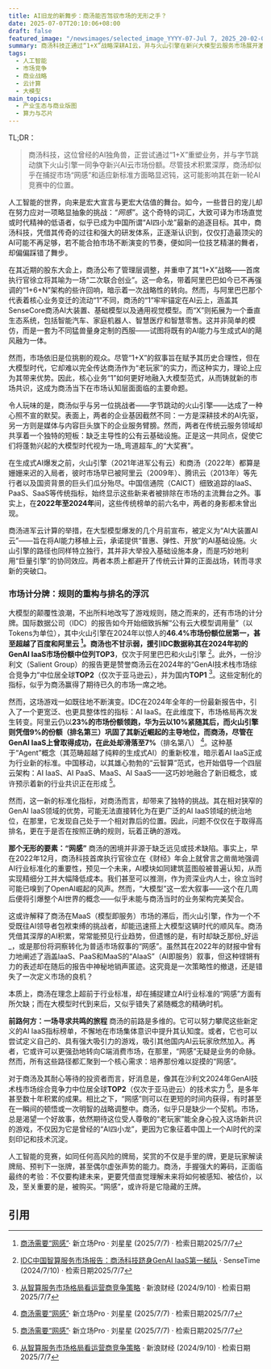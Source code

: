 ```yaml
---
title: AI旧龙的新舞步：商汤能否驾驭市场的无形之手？
date: 2025-07-07T20:10:06+08:00
draft: false
featured_image: "/newsimages/selected_image_YYYY-07-Jul 7, 2025_20-02-06-801.jpg"
summary: 商汤科技正通过“1+X”战略深耕AI云，并与火山引擎在新兴大模型云服务市场展开激烈竞争。尽管商汤拥有深厚技术积累，但其在新市场共识形成与“网感”捕捉上似有不足，这对其在AI时代核心赛道的商业价值创造构成挑战。
tags: 
  - 人工智能
  - 市场竞争
  - 商业战略
  - 云计算
  - 大模型
main_topics: 
  - 产业生态与商业版图
  - 算力与芯片
---
```


TL;DR：
> 商汤科技，这位曾经的AI独角兽，正尝试通过“1+X”重塑业务，并与字节跳动旗下火山引擎一同争夺新兴AI云市场份额。尽管技术积累深厚，商汤却似乎在捕捉市场“网感”和适应新标准方面略显迟钝，这可能影响其在新一轮AI竞赛中的位置。

人工智能的世界，向来是宏大宣言与更宏大估值的舞台。如今，一些昔日的宠儿却在努力应对一项略显抽象的挑战：_“网感”_。这个奇特的词汇，大致可译为市场直觉或时代精神的低语者，似乎已成为中国所谓“AI四小龙”最新的追逐目标。其中，商汤科技，凭借其传奇的过往和强大的研发体系，正逐渐认识到，仅仅打造最顶尖的AI可能不再足够，若不能合拍市场不断演变的节奏，便如同一位技艺精湛的舞者，却偏偏踩错了舞步。

在其近期的股东大会上，商汤公布了管理层调整，并重申了其“1+X”战略——首席执行官徐立将其喻为一场“二次联合创业”。这一命名，带着阿里巴巴如今已不再强调的“1+6+N”架构的些许回响，暗示着一次战略性的转向。然而，与阿里巴巴那个代表着核心业务变迁的流动“1”不同，商汤的“1”牢牢锚定在AI云上，涵盖其SenseCore商汤AI大装置、基础模型以及通用视觉模型。而“X”则拓展为一个垂直生态系统，包括智能汽车、家庭机器人、智慧医疗和智慧零售。这并非简单的模仿，而是一套为不同猛兽量身定制的西服——试图将既有的AI能力与生成式AI的飓风融为一体。

然而，市场依旧是位挑剔的观众。尽管“1+X”的叙事旨在赋予其历史合理性，但在大模型时代，它却难以完全传达商汤作为“老玩家”的实力，而这种实力，理论上应为其带来优势。因此，核心业务“1”如何更好地融入大模型范式，从而铸就新的市场共识，这成为商汤当下在市场认知层面面临的主要命题。

令人玩味的是，商汤似乎与另一位挑战者——字节跳动的火山引擎——达成了一种心照不宣的默契。表面上，两者的企业基因截然不同：一方是深耕技术的AI先驱，另一方则是媒体与内容巨头旗下的企业服务臂膀。然而，两者在传统云服务领域却共享着一个独特的短板：缺乏主导性的公有云基础设施。正是这一共同点，促使它们将蓬勃兴起的大模型时代视为一场_弯道超车_的“大奖赛”。

在生成式AI爆发之前，火山引擎（2021年进军公有云）和商汤（2022年）都算是姗姗来迟的入局者，彼时市场早已被阿里云（2009年）、腾讯云（2013年）等先行者以及国资背景的巨头们瓜分殆尽。中国信通院（CAICT）细致追踪的IaaS、PaaS、SaaS等传统指标，始终显示这些新来者被排除在市场的主流舞台之外。事实上，在**2022年至2024年**间，这些传统榜单的前六名中，两者的身影都未曾出现。

商汤进军云计算的举措，在大型模型爆发的几个月前宣布，被定义为“AI大装置AI云”——旨在将AI能力移植上云，承诺提供“普惠、弹性、开放”的AI基础设施。火山引擎的路径也同样特立独行，其并非大举投入基础设施本身，而是巧妙地利用“巨量引擎”的协同效应。两者本质上都避开了传统云计算的正面战场，转而寻求新的突破口。

### 市场计分牌：规则的重构与排名的浮沉

大模型的颠覆性浪潮，不出所料地改写了游戏规则，随之而来的，还有市场的计分牌。国际数据公司（IDC）的报告如今开始细致拆解“公有云大模型调用量”（以Tokens为单位），其中火山引擎在2024年以惊人的**46.4%**市场份额位居第一，甚至超越了百度和阿里云 [^1]。商汤也不甘示弱，援引IDC数据称其在2024年初的GenAI IaaS市场份额中位列**TOP3**，仅次于阿里巴巴和火山引擎 [^2]。此外，一份沙利文（Salient Group）的报告更是赞誉商汤云在2024年的“GenAI技术栈市场综合竞争力”中位居全球**TOP2**（仅次于亚马逊云），并为国内**TOP1** [^3]。这些定制化的指标，似乎为商汤赢得了期待已久的市场一席之地。

然而，这场游戏一如既往地不断演变。IDC在2024年全年的一份最新报告中，引入了一个更宽泛、也更具整体性的指标：AI IaaS。在此维度下，市场格局再次发生转变。阿里云仍以**23%**的市场份额领跑，华为云以**10%**紧随其后，而火山引擎则凭借**9%**的份额（排名第三）巩固了其新近崛起的主导地位，而商汤，尽管在GenAI IaaS上曾取得成功，在此处却滑落至**7%**（排名第八） [^4]。这种基于“Agent”概念（其范畴超越了纯粹的生成式AI）的重新校准，暗示着AI IaaS正成为行业新的标准。中国移动，以其雄心勃勃的“云智算”范式，也开始倡导一个四层云架构：AI IaaS、AI PaaS、MaaS、AI SaaS——这巧妙地融合了新旧概念，或许预示着新的行业共识正在形成 [^5]。

然而，这一新的标准化指标，对商汤而言，却带来了独特的挑战。其在相对狭窄的GenAI IaaS领域的优势，可能无法直接转化为在更广泛的AI IaaS领域的统治地位，在那里，它发现自己处于一个相对靠后的位置。因此，问题不仅仅在于取得高排名，更在于是否在按照正确的规则，玩着正确的游戏。

**那个无形的要素：“网感”**
商汤的困境并非源于缺乏远见或技术缺陷。事实上，早在2022年12月，商汤科技首席执行官徐立在《财经》年会上就曾言之凿凿地强调AI行业标准化的重要性，预见一个未来，AI模块如同建筑蓝图般被普遍认知，从而实现精细分工并大幅降低成本。我们甚至可以推测，作为资深业内人士，徐立当时可能已嗅到了OpenAI崛起的风声。然而，“大模型”这一宏大叙事——这个在几周后便将引爆整个AI世界的概念——似乎未能与商汤当时的业务架构完美契合。

这或许解释了商汤在MaaS（模型即服务）市场的滞后，而火山引擎，作为一个不受既往AI领导者包袱束缚的挑战者，却能迅速搭上大模型这辆时代的顺风车。商汤凭借其深厚的AI积累，常常能预见行业趋势，但遗憾的是，有时却缺乏那份_好运_，或是那份将洞察转化为普适市场叙事的“网感”。虽然其在2022年的财报中曾有力地阐述了涵盖IaaS、PaaS和MaaS的“AIaaS”（AI即服务）叙事，但这种铿锵有力的表述却在随后的报告中神秘地销声匿迹。这究竟是一次策略性的撤退，还是错失了一次定义市场的良机？

本质上，商汤在理念上超前于行业标准，却在捕捉建立AI行业标准的“网感”方面有所欠缺；而在大模型时代到来后，又似乎错失了紧随概念的精确时机。

**前路何方：一场寻求共鸣的旅程**
商汤的前路是多维的。它可以努力攀爬这些新定义的AI IaaS指标榜单，不懈地在市场集体意识中提升其认知度。或者，它也可以尝试定义自己的、具有强大吸引力的游戏，吸引其他国内AI云玩家欣然加入。再者，它或许可以更强劲地转向C端消费市场，在那里，“网感”无疑是业务的命脉。然而，所有这些路径都汇聚到一个核心需求：培养那份难以捉摸的“网感”。

对于商汤及其耐心等待的投资者而言，好消息是，像其在沙利文2024年GenAI技术栈市场综合竞争力中位居全球**TOP2**（仅次于亚马逊云）的技术实力 [^3]，是多年甚至数十年积累的成果。相比之下，“网感”则可以在更短的时间内获得，有时甚至在一瞬间的顿悟或一次明智的战略调整中。商汤，似乎只是缺少一个契机。市场，总是渴望一个好故事，依然期待这位受人尊敬的“老玩家”能全身心投入这场新共识的游戏，不仅因为它是曾经的“AI四小龙”，更因为它象征着中国上一个AI时代的深刻印记和技术沉淀。

人工智能的竞赛，如同任何高风险的牌局，奖赏的不仅是手里的牌，更是玩家解读牌局、预判下一张牌，甚至偶尔虚张声势的能力。商汤，手握强大的筹码，正面临最终的考验：不仅要构建未来，更要凭借直觉理解未来将如何被感知、被估价，以及，至关重要的是，被购买。“网感”，或许将是它隐藏的王牌。

## 引用
[^1]: [商汤需要“网感”](https://mp.weixin.qq.com/s?__biz=Mzk4ODM1MDc1Mw==&tempkey=MTMyOV9BYXp5UisyQVNJUkJjZmd1djFJdGhRTVA5RU9leC1ZaEYzZjNxRHBnRFZvRDdJamVRdTRqYmY4OENvZEVCdlNGa2ZLYmVWM0hPMEladGRtOFpxVUVNenh0bFpqZWVQUnVGU0pnT2loN2pEOWN0OG9oODJYYUk5VGZwdnFnYVVEMGRSNjRJYVVDNndBVnVaW3dFbk5MS3RHMGxhckNWdW9zSHAzbk5Bfn4%3D&chksm=449f98f098af00af36c67b915753b51e7e7e37ba5a5a16a5d8bbcd8dcf03eadbd39e04a37617&mpshare=1&scene=1&srcid=0707PCZGcEkGuvoBVpMXTfMy&sharer_shareinfo=12684cc8571666426e4ac37dec47db35&sharer_shareinfo_first=12684cc8571666426e4ac37dec47db35#wechat_redirect)· 新立场Pro · 刘星星 (2025/7/7) · 检索日期2025/7/7
[^2]: [IDC中国智算服务市场报告：商汤科技跻身GenAI IaaS第一梯队](https://www.sensetime.com/cn/news-detail/51168400?categoryId=72) · SenseTime (2024/7/10) · 检索日期2025/7/7
[^3]: [从智算服务市场格局看运营商竞争策略](https://finance.sina.com.cn/tech/roll/2024-09-10/doc-incnrnkw9402917.shtml) · 新浪财经 (2024/9/10) · 检索日期2025/7/7
[^4]: [商汤需要“网感”](https://mp.weixin.qq.com/s?__biz=Mzk4ODM1MDc1Mw==&tempkey=MTMyOV9BYXp5UisyQVNJUkJjZmd1djFJdGhRTVA5RU9leC1ZaEYzZjNxRHBnRFZvRDdJamVRdTRqYmY4OENvZEVCdlNGa2ZLYmVWM0hPMEladGRtOFpxVUVNenh0bFpqZWVQUnVGU0pnT2loN2pEOWN0OG9oODJYYUk5VGZwdnFnYVVEMGRSNjRJYVVDNndBVnVaW3dFbk5MS3RHMGxhckNWdW9zSHAzbk5Bfn4%3D&chksm=449f98f098af00af36c67b915753b51e7e7e37ba5a5a16a5d8bbcd8dcf03eadbd39e04a37617&mpshare=1&scene=1&srcid=0707PCZGcEkGuvoBVpMXTfMy&sharer_shareinfo=12684cc8571666426e4ac37dec47db35&sharer_shareinfo_first=12684cc8571666426e4ac37dec47db35#wechat_redirect)· 新立场Pro · 刘星星 (2025/7/7) · 检索日期2025/7/7
[^5]: [商汤需要“网感”](https://mp.weixin.qq.com/s?__biz=Mzk4ODM1MDc1Mw==&tempkey=MTMyOV9BYXp5UisyQVNJUkJjZmd1djFJdGhRTVA5RU9leC1ZaEYzZjNxRHBnRFZvRDdJamVRdTRqYmY4OENvZEVCdlNGa2ZLYmVWM0hPMEladGRtOFpxVUVNenh0bFpqZWVQUnVGU0pnT2loN2pEOWN0OGo4MjYYUk5VGZwdnFnYVVEMGRSNjRJYVVDNndBVnVaW3dFbk5MS3RHMGxhckNWdW9zSHAzbk5Bfn4%3D&chksm=449f98f098af00af36c67b915753b51e7e7e37ba5a5a16a5d8bbcd8dcf03eadbd39e04a37617&mpshare=1&scene=1&srcid=0707PCZGcEkGuvoBVpMXTfMy&sharer_shareinfo=12684cc8571666426e4ac37dec47db35&sharer_shareinfo_first=12684cc8571666426e4ac37dec47db35#wechat_redirect)· 新立场Pro · 刘星星 (2025/7/7) · 检索日期2025/7/7
